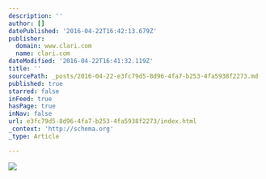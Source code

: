 ```yaml
---
description: ''
author: []
datePublished: '2016-04-22T16:42:13.679Z'
publisher:
  domain: www.clari.com
  name: clari.com
dateModified: '2016-04-22T16:41:32.119Z'
title: ''
sourcePath: _posts/2016-04-22-e3fc79d5-8d96-4fa7-b253-4fa5938f2273.md
published: true
starred: false
inFeed: true
hasPage: true
inNav: false
url: e3fc79d5-8d96-4fa7-b253-4fa5938f2273/index.html
_context: 'http://schema.org'
_type: Article

---
```

![](http://s3.amazonaws.com/com.clari/files/sections/home/home-product-overview.png)
